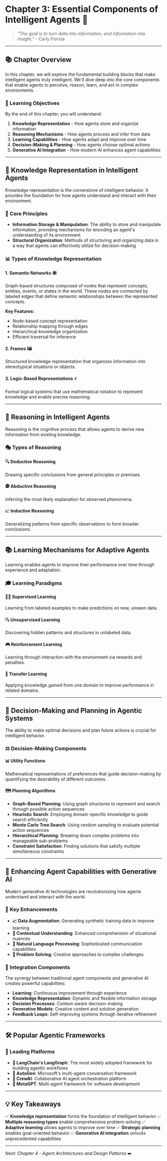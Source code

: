 # Chapter 3: Essential Components of Intelligent Agents 🤖

> *"The goal is to turn data into information, and information into insight."* - Carly Fiorina

---

## 📚 Chapter Overview

In this chapter, we will explore the fundamental building blocks that make intelligent agents truly intelligent. We'll dive deep into the core components that enable agents to perceive, reason, learn, and act in complex environments.

### 🎯 Learning Objectives

By the end of this chapter, you will understand:

1. **Knowledge Representation** - How agents store and organize information
2. **Reasoning Mechanisms** - How agents process and infer from data
3. **Learning Capabilities** - How agents adapt and improve over time
4. **Decision-Making & Planning** - How agents choose optimal actions
5. **Generative AI Integration** - How modern AI enhances agent capabilities

---

## 🧠 Knowledge Representation in Intelligent Agents

Knowledge representation is the cornerstone of intelligent behavior. It provides the foundation for how agents understand and interact with their environment.

### 🔑 Core Principles

- **Information Storage & Manipulation**: The ability to store and manipulate information, providing mechanisms for encoding an agent's understanding of its environment
- **Structural Organization**: Methods of structuring and organizing data in a way that agents can effectively utilize for decision-making

### 📊 Types of Knowledge Representation

#### 1. **Semantic Networks** 🕸️
Graph-based structures composed of nodes that represent concepts, entities, events, or states in the world. These nodes are connected by labeled edges that define semantic relationships between the represented concepts.

**Key Features:**
- Node-based concept representation
- Relationship mapping through edges
- Hierarchical knowledge organization
- Efficient traversal for inference

#### 2. **Frames** 🖼️
Structured knowledge representation that organizes information into stereotypical situations or objects.

#### 3. **Logic-Based Representations** ⚡
Formal logical systems that use mathematical notation to represent knowledge and enable precise reasoning.

---

## 🧮 Reasoning in Intelligent Agents

Reasoning is the cognitive process that allows agents to derive new information from existing knowledge.

### 🎭 Types of Reasoning

#### **🔍 Deductive Reasoning**
Drawing specific conclusions from general principles or premises.

#### **🕵️ Abductive Reasoning**
Inferring the most likely explanation for observed phenomena.

#### **📈 Inductive Reasoning**
Generalizing patterns from specific observations to form broader conclusions.

---

## 📚 Learning Mechanisms for Adaptive Agents

Learning enables agents to improve their performance over time through experience and adaptation.

### 🎓 Learning Paradigms

#### **👨‍🏫 Supervised Learning**
Learning from labeled examples to make predictions on new, unseen data.

#### **🔍 Unsupervised Learning**
Discovering hidden patterns and structures in unlabeled data.

#### **🎮 Reinforcement Learning**
Learning through interaction with the environment via rewards and penalties.

#### **🔄 Transfer Learning**
Applying knowledge gained from one domain to improve performance in related domains.

---

## 🎯 Decision-Making and Planning in Agentic Systems

The ability to make optimal decisions and plan future actions is crucial for intelligent behavior.

### ⚖️ Decision-Making Components

#### **📊 Utility Functions**
Mathematical representations of preferences that guide decision-making by quantifying the desirability of different outcomes.

#### **🗺️ Planning Algorithms**
- **Graph-Based Planning**: Using graph structures to represent and search through possible action sequences
- **Heuristic Search**: Employing domain-specific knowledge to guide search efficiently
- **Monte Carlo Tree Search**: Using random sampling to evaluate potential action sequences
- **Hierarchical Planning**: Breaking down complex problems into manageable sub-problems
- **Constraint Satisfaction**: Finding solutions that satisfy multiple simultaneous constraints

---

## 🚀 Enhancing Agent Capabilities with Generative AI

Modern generative AI technologies are revolutionizing how agents understand and interact with the world.

### 🌟 Key Enhancements

- **📈 Data Augmentation**: Generating synthetic training data to improve learning
- **🎯 Contextual Understanding**: Enhanced comprehension of situational nuances
- **💬 Natural Language Processing**: Sophisticated communication capabilities
- **🧩 Problem Solving**: Creative approaches to complex challenges

### 🔄 Integration Components

The synergy between traditional agent components and generative AI creates powerful capabilities:

- **Learning**: Continuous improvement through experience
- **Knowledge Representation**: Dynamic and flexible information storage
- **Decision Processes**: Context-aware decision-making
- **Generative Models**: Creative content and solution generation
- **Feedback Loops**: Self-improving systems through iterative refinement

---

## 🛠️ Popular Agentic Frameworks

### 🌟 Leading Platforms

- **🦜 LangChain's LangGraph**: The most widely adopted framework for building agentic workflows
- **🤝 AutoGen**: Microsoft's multi-agent conversation framework
- **👥 CrewAI**: Collaborative AI agent orchestration platform
- **🧠 MetaGPT**: Multi-agent framework for software development

---

## 💡 Key Takeaways

✅ **Knowledge representation** forms the foundation of intelligent behavior
✅ **Multiple reasoning types** enable comprehensive problem-solving
✅ **Adaptive learning** allows agents to improve over time
✅ **Strategic planning** enables goal-oriented behavior
✅ **Generative AI integration** unlocks unprecedented capabilities

---

*Next: Chapter 4 - Agent Architectures and Design Patterns* ➡️
